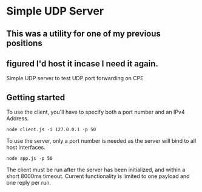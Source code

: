 # Simple UDP Server
## This was a utility for one of my previous positions
## figured I'd host it incase I need it again.

Simple UDP server to test UDP port forwarding on CPE

## Getting started

To use the client, you'll have to specify both a port number and an IPv4 Address.
```
node client.js -i 127.0.0.1 -p 50
```

To use the server, only a port number is needed as the server will bind to all host interfaces.
```
node app.js -p 50
```

The client must be run after the server has been initialized, and within a short 8000ms timeout.
Current functionality is limited to one payload and one reply per run.
